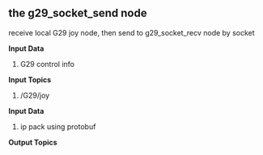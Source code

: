 ## the g29_socket_send node

receive local G29 joy node, then send to g29_socket_recv node by socket

**Input Data**

1. G29 control info

**Input Topics**

1. /G29/joy

**Input Data**

1. ip pack using protobuf

**Output Topics**

